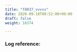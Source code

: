 ```yaml
---
title: "f0037_vvvvv"
date: 2020-09-18T00:52:00+99:00
draft: false
weight: 10374

---
```


### Log reference: <no value>

```
